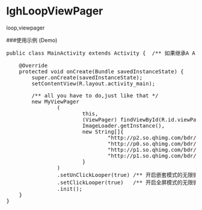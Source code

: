 # lghLoopViewPager
loop,viewpager

###使用示例 (Demo)
<pre>
public class MainActivity extends Activity {  /** 如果继承A AppCompatActivity alertDialog 将不会全屏显示*/

    @Override
    protected void onCreate(Bundle savedInstanceState) {
        super.onCreate(savedInstanceState);
        setContentView(R.layout.activity_main);

        /** all you have to do,just like that */
        new MyViewPager
                (
                        this,
                        (ViewPager) findViewById(R.id.viewPager),
                        ImageLoader.getInstance(),
                        new String[]{
                                "http://p2.so.qhimg.com/bdr/_240_/t018a531e0100353672.jpg",
                                "http://p0.so.qhimg.com/bdr/_240_/t01bbfa61742732eba0.jpg",
                                "http://p1.so.qhimg.com/bdr/_240_/t01fa614173f0a649f6.jpg",
                                "http://p1.so.qhimg.com/bdr/_240_/t015aeecc43f45a21f1.jpg"
                        }
                )
                .setUnClickLooper(true) /** 开启嵌套模式的无限循环 */
                .setClickLooper(true)   /** 开启全屏模式的无限循环 */
                .init();
    }
}
</pre>

